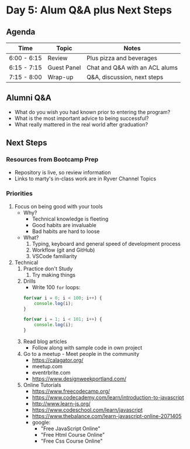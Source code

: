 Day 5: Alum Q&A plus Next Steps
===

## Agenda

Time | Topic | Notes
---|---|---
6:00 - 6:15    | Review         | Plus pizza and beverages
6:15 - 7:15    | Guest Panel    | Chat and Q&A with an ACL alums
7:15 - 8:00    | Wrap-up        | Q&A, discussion, next steps

## Alumni Q&A

* What do you wish you had known prior to entering the program?
* What is the most important advice to being successful?
* What really mattered in the real world after graduation?

## Next Steps

### Resources from Bootcamp Prep

* Repository is live, so review information
* Links to marty's in-class work are in Ryver Channel Topics

### Priorities

1. Focus on being good with your tools
    * Why?
        * Technical knowledge is fleeting
        * Good habits are invaluable
        * Bad habits are hard to loose
    * What?
        1. Typing, keyboard and general speed of development process
        1. Workflow (git and GitHub)
        1. VSCode familiarity
1. Technical
    1. Practice don't Study
        1. Try making things
    1. Drills
        * Write 100 `for` loops:
        ```js
        for(var i = 0; i < 100; i++) {
            console.log(i);
        }
        
        for(var i = 1; i < 101; i++) {
            console.log(i);
        }
        ```
    1. Read blog articles
        * Follow along with sample code in own project
    1. Go to a meetup - Meet people in the community
        * https://calagator.org/
        * meetup.com
        * eventrbrite.com
        * https://www.designweekportland.com/
    1. Online Tutorials
        * https://www.freecodecamp.org/
        * https://www.codecademy.com/learn/introduction-to-javascript
        * http://www.learn-js.org/
        * https://www.codeschool.com/learn/javascript
        * https://www.thebalance.com/learn-javascript-online-2071405
        * google:
            * "Free JavaScript Online"
            * "Free Html Course Online"
            * "Free Css Course Online"
